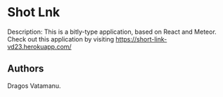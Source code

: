 # Shot Lnk

Description: This is a bitly-type application, based on React and Meteor.
Check out this application by visiting https://short-link-vd23.herokuapp.com/

## Authors

Dragos Vatamanu.

